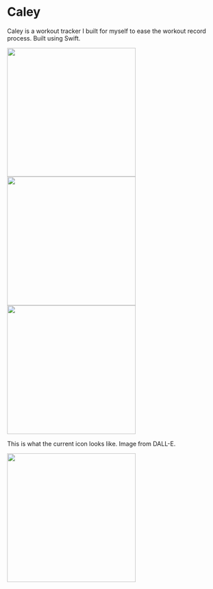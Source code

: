 # Caley
Caley is a workout tracker I built for myself to ease the workout record process. Built using Swift.
<br/>

<img src="https://github.com/user-attachments/assets/33acbf40-bef5-49c3-b680-2229abf708cc" width="300">
<img src="https://github.com/user-attachments/assets/05af5bc5-6cb8-4262-b434-2c89eb12b707" width="300">
<img src="https://github.com/user-attachments/assets/d40d58b8-2295-448a-b2a1-34749526b3f7" width="300">
<br/>

This is what the current icon looks like. Image from DALL-E.

<img src="https://github.com/user-attachments/assets/186be1b5-07d8-4b09-940a-9586ca719a80" width="300">

